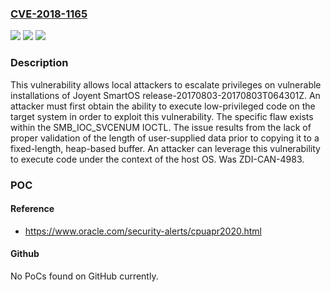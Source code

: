 ### [CVE-2018-1165](https://cve.mitre.org/cgi-bin/cvename.cgi?name=CVE-2018-1165)
![](https://img.shields.io/static/v1?label=Product&message=Joyent%20SmartOS&color=blue)
![](https://img.shields.io/static/v1?label=Version&message=release-20170803-20170803T064301Z%20&color=brightgreen)
![](https://img.shields.io/static/v1?label=Vulnerability&message=CWE-122-Heap-based%20Buffer%20Overflow&color=brightgreen)

### Description

This vulnerability allows local attackers to escalate privileges on vulnerable installations of Joyent SmartOS release-20170803-20170803T064301Z. An attacker must first obtain the ability to execute low-privileged code on the target system in order to exploit this vulnerability. The specific flaw exists within the SMB_IOC_SVCENUM IOCTL. The issue results from the lack of proper validation of the length of user-supplied data prior to copying it to a fixed-length, heap-based buffer. An attacker can leverage this vulnerability to execute code under the context of the host OS. Was ZDI-CAN-4983.

### POC

#### Reference
- https://www.oracle.com/security-alerts/cpuapr2020.html

#### Github
No PoCs found on GitHub currently.

